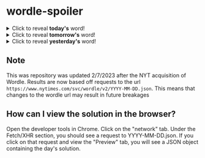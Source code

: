 # wordle-spoiler

<details>
  <summary>Click to reveal <b>today's</b> word!</summary>
  <br>
  <b> blond </b>
</details>

<details>
  <summary>Click to reveal <b>tomorrow's</b> word!</summary>
  <br>
  <b> court </b>
</details>

<details>
  <summary>Click to reveal <b>yesterday's</b> word!</summary>
  <br>
  <b> lunch </b>
</details>

## Note
This was repository was updated 2/7/2023 after the NYT acquisition of Wordle. Results are now based off requests to the url `https://www.nytimes.com/svc/wordle/v2/YYYY-MM-DD.json`. This means that changes to the wordle url may result in future breakages

## How can I view the solution in the browser?
Open the developer tools in Chrome. Click on the "network" tab. Under the Fetch/XHR section, you should see a request to YYYY-MM-DD.json. If you click on that request and view the "Preview" tab, you will see a JSON object containing the day's solution.